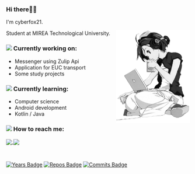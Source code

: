 ### Hi there🐱‍👤

I'm cyberfox21.

<img src="https://github.com/cyberfox21/cyberfox21/blob/main/profile-character.png" align="right" width="40%" height="auto">


Student at MIREA Technological University.


### <img src="https://media.giphy.com/media/WUlplcMpOCEmTGBtBW/giphy.gif" width="50">  Currently working on:
- Messenger using Zulip Api
- Application for EUC transport
- Some study projects

### <img src="https://media.giphy.com/media/mGcNjsfWAjY5AEZNw6/giphy.gif" width="50"> Currently learning:
- Computer science
- Android development
- Kotlin / Java

### <img src="https://media.giphy.com/media/VgCDAzcKvsR6OM0uWg/giphy.gif" width="50"> How to reach me:
<p align="left">
    <a href="https://t.me/cyberfox_21">
        <img src="https://img.shields.io/badge/Telegram-2CA5E0?style=for-the-badge&logo=telegram&logoColor=white" align="center">
    </a>
    <a href="https://vk.com/cyberfox21">
        <img src = "https://img.shields.io/badge/вконтакте-%232E87FB.svg?&style=for-the-badge&logo=vk&logoColor=white" align="center">
    </a>
</p>

<br>

[![Years Badge](https://badges.pufler.dev/years/cyberfox21)](https://badges.pufler.dev) [![Repos Badge](https://badges.pufler.dev/repos/cyberfox21)](https://badges.pufler.dev) [![Commits Badge](https://badges.pufler.dev/commits/monthly/cyberfox21)](https://badges.pufler.dev)
